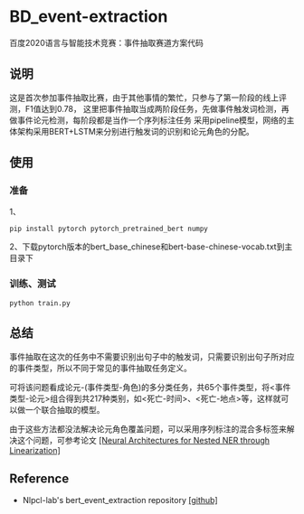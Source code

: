 # BD_event-extraction
百度2020语言与智能技术竞赛：事件抽取赛道方案代码

## 说明

这是首次参加事件抽取比赛，由于其他事情的繁忙，只参与了第一阶段的线上评测，F1值达到0.78，
这里把事件抽取当成两阶段任务，先做事件触发词检测，再做事件论元检测，每阶段都是当作一个序列标注任务
采用pipeline模型，网络的主体架构采用BERT+LSTM来分别进行触发词的识别和论元角色的分配。


## 使用

### 准备
1、
```
pip install pytorch pytorch_pretrained_bert numpy
```
  
2、下载pytorch版本的bert_base_chinese和bert-base-chinese-vocab.txt到主目录下

### 训练、测试
```
python train.py
```

## 总结

  事件抽取在这次的任务中不需要识别出句子中的触发词，只需要识别出句子所对应的事件类型，所以不同于常见的事件抽取任务定义。
  
  可将该问题看成论元-(事件类型-角色)的多分类任务，共65个事件类型，将<事件类型-论元>组合得到共217种类别，如<死亡-时间>、<死亡-地点>等，这样就可以做一个联合抽取的模型。
  
  由于这些方法都没法解决论元角色覆盖问题，可以采用序列标注的混合多标签来解决这个问题，可参考论文 [[Neural Architectures for Nested NER through Linearization]](https://www.aclweb.org/anthology/P19-1527.pdf)

## Reference

* Nlpcl-lab's bert_event_extraction repository [[github]](https://github.com/nlpcl-lab/bert-event-extraction)
